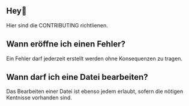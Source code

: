 ## Hey👋
Hier sind die CONTRIBUTING richtlienen.

## Wann eröffne ich einen Fehler?
Ein Fehler darf jederzeit erstellt werden ohne Konsequenzen zu tragen.

## Wann darf ich eine Datei bearbeiten?
Das Bearbeiten einer Datei ist ebenso jedem erlaubt, sofern die nötigen Kentnisse vorhanden sind.
